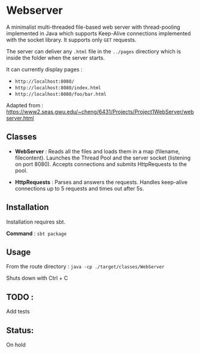 # Webserver

A minimalist multi-threaded file-based web server with thread-pooling implemented in Java which supports Keep-Alive connections implemented with the socket library. It supports only `GET` requests.

The server can deliver any `.html` file in the `../pages` directiory which is inside the folder when the server starts. 

It can currently display pages :
- `http://localhost:8080/`
- `http://localhost:8080/index.html`
- `http://localhost:8080/foo/bar.html`

Adapted from : https://www2.seas.gwu.edu/~cheng/6431/Projects/Project1WebServer/webserver.html


## Classes

- **WebServer** : Reads all the files and loads them in a map (filename, filecontent). Launches the Thread Pool and the server socket (listening on port 8080). Accepts connections and submits HttpRequests to the pool.

- **HttpRequests** : Parses and answers the requests. Handles keep-alive connections up to 5 requests and times out after 5s.

## Installation
Installation requires sbt.

**Command** : `sbt package` 

## Usage
From the route directory : `java -cp ./target/classes/WebServer`

Shuts down with Ctrl + C

## TODO :

Add tests

## Status:
On hold
